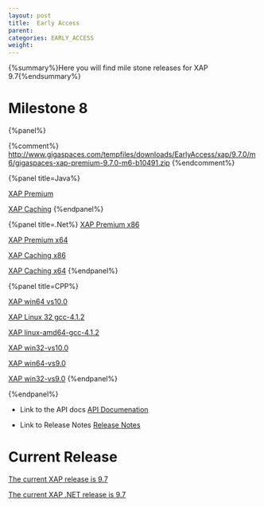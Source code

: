 ```yaml
---
layout: post
title:  Early Access
parent:
categories: EARLY_ACCESS
weight:
---
```


{%summary%}Here you will find mile stone releases for XAP 9.7{%endsummary%}

 
# Milestone 8

{%panel%}

{%comment%}
http://www.gigaspaces.com/tempfiles/downloads/EarlyAccess/xap/9.7.0/m6/gigaspaces-xap-premium-9.7.0-m6-b10491.zip
{%endcomment%}



{%panel title=Java%}

[XAP Premium](http://www.gigaspaces.com/tempfiles/downloads/EarlyAccess/xap/9.7.0/rc/gigaspaces-xap-premium-9.7.0-rc-b10494.zip)

[XAP Caching](http://www.gigaspaces.com/tempfiles/downloads/EarlyAccess/xap/9.7.0/rc/gigaspaces-xap-caching-9.7.0-rc-b10494.zip)
{%endpanel%}


{%panel title=.Net%}
[XAP Premium x86](http://www.gigaspaces.com/tempfiles/downloads/EarlyAccess/xap/9.7.0/rc/GigaSpaces-XAP.NET-Premium-9.7.0.10494-RC-x86.msi)

[XAP Premium x64](http://www.gigaspaces.com/tempfiles/downloads/EarlyAccess/xap/9.7.0/rc/GigaSpaces-XAP.NET-Premium-9.7.0.10494-RC-x64.msi)

[XAP Caching x86](http://www.gigaspaces.com/tempfiles/downloads/EarlyAccess/xap/9.7.0/rc/GigaSpaces-XAP.NET-Caching-9.7.0.10494-RC-x86.msi)

[XAP Caching x64](http://www.gigaspaces.com/tempfiles/downloads/EarlyAccess/xap/9.7.0/rc/GigaSpaces-XAP.NET-Caching-9.7.0.10494-RC-x64.msi)
{%endpanel%}

{%panel title=CPP%}

[XAP win64 vs10.0](http://www.gigaspaces.com/tempfiles/downloads/EarlyAccess/xap/9.7.0/rc/gigaspaces-cpp-9.7.0-rc-win64-vs10.0.tar.gz)

[XAP Linux 32 gcc-4.1.2](http://www.gigaspaces.com/tempfiles/downloads/EarlyAccess/xap/9.7.0/rc/gigaspaces-cpp-9.7.0-rc-linux32-gcc-4.1.2.tar.gz)

[XAP linux-amd64-gcc-4.1.2](http://www.gigaspaces.com/tempfiles/downloads/EarlyAccess/xap/9.7.0/rc/gigaspaces-cpp-9.7.0-rc-linux-amd64-gcc-4.1.2.tar.gz)

[XAP win32-vs10.0](http://www.gigaspaces.com/tempfiles/downloads/EarlyAccess/xap/9.7.0/rc/gigaspaces-cpp-9.7.0-rc-win32-vs10.0.tar.gz)

[XAP win64-vs9.0](http://www.gigaspaces.com/tempfiles/downloads/EarlyAccess/xap/9.7.0/rc/gigaspaces-cpp-9.7.0-rc-win64-vs9.0.tar.gz)

[XAP win32-vs9.0](http://www.gigaspaces.com/tempfiles/downloads/EarlyAccess/xap/9.7.0/rc/gigaspaces-cpp-9.7.0-rc-win32-vs9.0.tar.gz)
{%endpanel%}

{%endpanel%}

* Link to the API docs
[API Documenation](/api_documentation)

* Link to Release Notes
[Release Notes](/release_notes)


# Current Release

[The current XAP release is 9.7](/xap97)

[The current XAP .NET release is 9.7](/xap97net)




